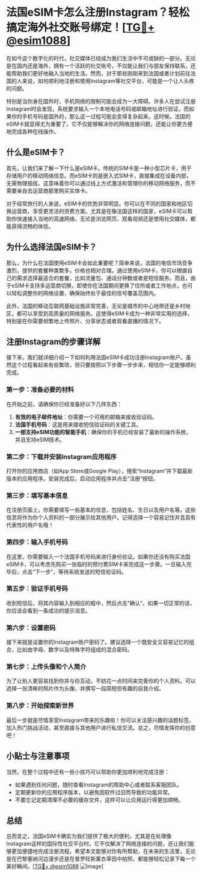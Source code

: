 # 法国eSIM卡怎么注册Instagram？轻松搞定海外社交账号绑定！[[TG💪+ @esim1088](https://t.me/s/esim1088)]

在如今这个数字化的时代，社交媒体已经成为我们生活中不可或缺的一部分。无论是在国内还是海外，拥有一个活跃的社交账号，不仅能让我们与朋友保持联系，还能帮助我们更好地融入当地的生活。然而，对于那些刚刚来到法国或者计划前往法国的人来说，如何顺利地注册和使用Instagram等社交平台，可能是一个让人头疼的问题。

特别是当你身在国外时，手机网络的限制可能会成为一大障碍。许多人在尝试注册Instagram时会发现，系统要求输入一个本地电话号码或邮箱地址进行验证，而如果你的手机号码是国外的，那么这一过程可能会变得复杂起来。这时候，法国的eSIM卡就显得尤为重要了。它不仅能够解决你的网络连接问题，还能让你更方便地完成各种在线操作。

## 什么是eSIM卡？

首先，让我们来了解一下什么是eSIM卡。传统的SIM卡是一种小型芯片卡，用于存储用户的移动网络信息。而eSIM卡则是嵌入式SIM卡，直接集成在设备内部，无需物理插拔。这意味着你可以通过线上方式激活和管理你的移动网络服务，而不需要亲自去运营商那里购买实体卡。

对于经常旅行的人来说，eSIM卡的优势非常明显。你可以在不同的国家和地区切换运营商，享受更灵活的资费方案。尤其是在像法国这样的国家，eSIM卡可以帮助你快速接入当地的高速网络，无论是浏览网页、观看视频还是使用社交媒体，都能获得流畅的体验。

## 为什么选择法国eSIM卡？

那么，为什么在法国使用eSIM卡会如此重要呢？简单来说，法国的电信市场竞争激烈，提供的套餐种类繁多，价格也相对合理。通过使用eSIM卡，你可以根据自己的需求选择最适合的套餐，比如流量包、通话分钟数或者是短信服务。而且，由于eSIM卡支持多运营商切换，即使你在法国期间更换了住所或者工作地点，也可以轻松调整你的网络设置，确保始终处于最佳的信号覆盖范围内。

此外，法国的移动互联网基础设施非常完善，无论是城市的中心地带还是乡村地区，都可以享受到高质量的网络服务。这使得eSIM卡成为一种非常实用的选择，特别是在你需要频繁地上传照片、分享状态或者观看直播的情况下。

## 注册Instagram的步骤详解

接下来，我们就详细介绍一下如何利用法国eSIM卡成功注册Instagram账户。虽然这个过程看起来有些繁琐，但只要按照以下步骤一步步来，相信你一定能够顺利完成。

### 第一步：准备必要的材料

在开始之前，请确保你已经准备好以下几样东西：

1. **有效的电子邮件地址**：你需要一个可用的邮箱来接收验证码。
2. **法国手机号码**：这是用来接收短信验证码的关键工具。
3. **一部支持eSIM功能的智能手机**：确保你的手机已经安装了最新的操作系统，并且支持eSIM技术。

### 第二步：下载并安装Instagram应用程序

打开你的应用商店（如App Store或Google Play），搜索“Instagram”并下载最新版本的应用程序。安装完成后，启动应用程序并点击“注册”按钮。

### 第三步：填写基本信息

在注册页面上，你需要填写一些基本的信息，包括姓名、生日以及用户名等。这些信息将作为你个人资料的一部分展示给其他用户。记得选择一个容易记住并且具有代表性的用户名哦！

### 第四步：输入手机号码

在这里，你需要输入一个法国手机号码来进行身份验证。如果你还没有购买法国eSIM卡，可以考虑先购买一张临时的预付费SIM卡来完成这一步骤。一旦输入完毕后，点击“下一步”，等待系统发送的短信验证码。

### 第五步：验证手机号码

收到短信后，将其内容输入到相应的框中，然后点击“确认”。如果一切正常的话，你应该会看到一条成功的提示消息。

### 第六步：设置密码

接下来就是设置你的Instagram账户密码了。建议选择一个既安全又容易记忆的组合，比如由字母、数字以及特殊字符组成的混合密码。

### 第七步：上传头像和个人简介

为了让别人更容易找到你并与你互动，不妨花一点时间来完善你的个人资料。可以选择一张清晰的照片作为头像，并撰写一段简短但有趣的自我介绍。

### 第八步：开始探索新世界

最后一步就是尽情享受Instagram带来的乐趣啦！你可以关注感兴趣的话题标签、加入热门挑战活动，甚至直接与其他用户进行私信交流。总之，尽情发挥你的创意吧！

## 小贴士与注意事项

当然，在整个过程中还有一些小技巧可以帮助你更加顺利地完成注册：

- 如果遇到任何问题，随时查看Instagram的帮助中心或者联系客服团队。
- 定期更新你的应用程序版本，以避免因软件过旧而导致的功能异常。
- 不要忘记定期清理不必要的缓存文件，这样可以让应用运行得更加顺畅。

## 总结

总而言之，法国eSIM卡确实为我们提供了极大的便利，尤其是在处理像Instagram这样的国际性社交平台时。它不仅解决了网络连接的问题，还让我们能够更加便捷地完成注册流程。希望本文能够对你有所帮助，在未来的生活里，无论是在巴黎塞纳河边漫步还是在普罗旺斯薰衣草田中拍照，都能够轻松记录下每一个美好瞬间。[[TG💪+ @esim1088](https://t.me/s/esim1088) ![Image](https://i.postimg.cc/4NQfJmqS/Snipaste-2025-05-13-00-14-12.png)]